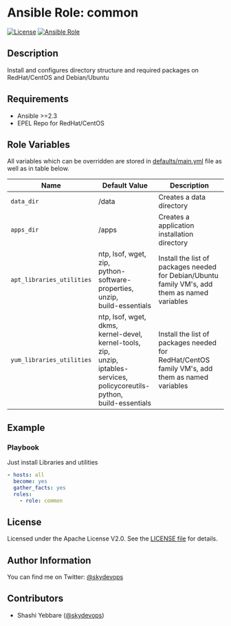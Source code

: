 # Ansible Role: common

[![License](https://img.shields.io/badge/License-Apache%202.0-brightgreen.svg)](https://opensource.org/licenses/Apache-2.0)
[![Ansible Role](https://img.shields.io/badge/ansible%20role-skydevops.common-brightgreen.svg)](https://skydevops.co.in)

## Description

Install and configures directory structure and required packages on RedHat/CentOS and Debian/Ubuntu

## Requirements

- Ansible >=2.3
- EPEL Repo for RedHat/CentOS


## Role Variables

All variables which can be overridden are stored in [defaults/main.yml](vars/main.yml) file as well as in table below.

| Name           | Default Value | Description                        |
| -------------- | ------------- | -----------------------------------|
| `data_dir` | /data | Creates a data directory |
| `apps_dir` | /apps | Creates a application installation directory |
| `apt_libraries_utilities` | ntp, lsof, wget,  zip,<br> python-software-properties,<br> unzip,<br> build-essentials | Install the list of packages needed for Debian/Ubuntu family VM's, add them as named variables |
| `yum_libraries_utilities` | ntp, lsof, wget, dkms,<br> kernel-devel,<br> kernel-tools,<br> zip,<br> unzip,<br> iptables-services,<br> policycoreutils-python,<br>  build-essentials | Install the list of packages needed for RedHat/CentOS family VM's, add them as named variables |


## Example 

### Playbook

Just install Libraries and utilities 

```yaml
- hosts: all
  become: yes
  gather_facts: yes
  roles:
    - role: common
```

## License


Licensed under the Apache License V2.0. See the [LICENSE file](LICENSE) for details.

## Author Information

You can find me on Twitter: [@skydevops](https://twitter.com/skydevops)

## Contributors

- Shashi Yebbare ([@skydevops](https://twitter.com/skydevops))